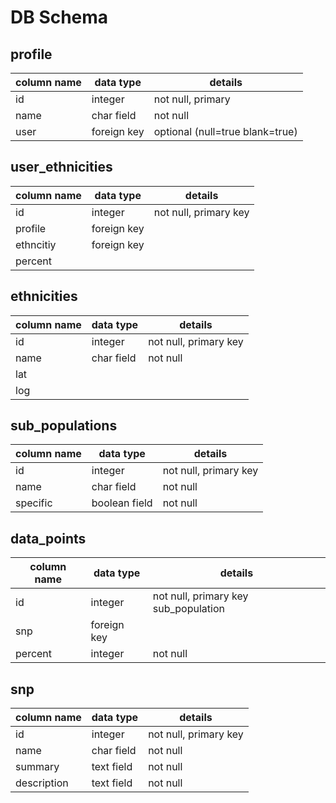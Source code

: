 # DB Schema


## profile
column name | data type | details
------------|-----------|-----------------------
id         | integer   | not null, primary
name       | char field  | not null
user       | foreign key  | optional (null=true blank=true)

## user_ethnicities
column name | data type | details
------------|-----------|-----------------------
id          | integer   | not null, primary key
profile     |  foreign key |  
ethncitiy   |  foreign key   |  
percent     |           |  

## ethnicities
column name | data type | details
------------|-----------|-----------------------
id          | integer   | not null, primary key
name        |  char field   |  not null
lat         |
log         |

## sub_populations
column name | data type | details
------------|-----------|-----------------------
id          | integer   | not null, primary key
name        | char field    |  not null
specific	| boolean field | not null  

## data_points
column name | data type | details
------------|-----------|-----------------------
id          | integer   | not null, primary key      	sub_population | foreign key |
snp | foreign key |
percent | integer | not null  

## snp
column name | data type | details
------------|-----------|-----------------------
id          | integer   | not null, primary key
name        | char field | not null
summary     | text field | not null
description  | text field   |  not null
